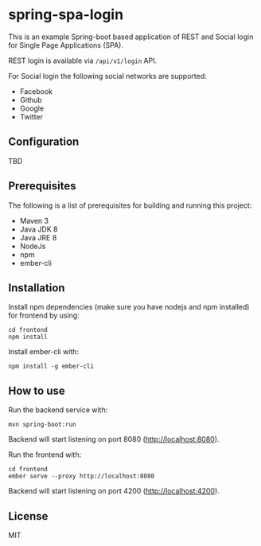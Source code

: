 # spring-spa-login

This is an example Spring-boot based application of REST and Social login for Single Page Applications (SPA).

REST login is available via `/api/v1/login` API.

For Social login the following social networks are supported:
 - Facebook
 - Github
 - Google
 - Twitter 

## Configuration

TBD

## Prerequisites

The following is a list of prerequisites for building and running this project:
 - Maven 3
 - Java JDK 8
 - Java JRE 8
 - NodeJs
 - npm
 - ember-cli

## Installation

Install npm dependencies (make sure you have nodejs and npm installed) for frontend by using:

```
cd frontend
npm install
```

Install ember-cli with:

```
npm install -g ember-cli
```

## How to use

Run the backend service with:

```
mvn spring-boot:run
```

Backend will start listening on port 8080 ([http://localhost:8080](http://localhost:8080)).

Run the frontend with:

```
cd frontend
ember serve --proxy http://localhost:8080
```

Backend will start listening on port 4200 ([http://localhost:4200](http://localhost:4200)).

## License

MIT